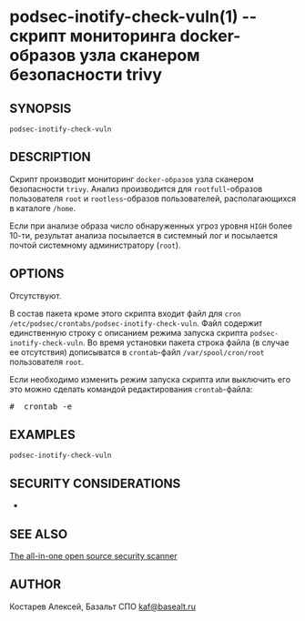 podsec-inotify-check-vuln(1) -- скрипт мониторинга docker-образов узла сканером безопасности trivy
================================

## SYNOPSIS

`podsec-inotify-check-vuln` 

## DESCRIPTION

Скрипт производит мониторинг `docker-образов` узла сканером безопасности `trivy`.
Анализ производится для `rootfull`-образов пользователя `root` и `rootless`-образов пользователей, располагающихся в каталоге `/home`.

Если при анализе образа число обнаруженных угроз уровня `HIGH`  более 10-ти, результат анализа посылается в системный лог и посылается почтой системному администратору (`root`).


## OPTIONS

Отсутствуют.

В состав пакета кроме этого скрипта входит файл для `cron` `/etc/podsec/crontabs/podsec-inotify-check-vuln`. Файл содержит единственную строку с описанием режима запуска скрипта `podsec-inotify-check-vuln`.
Во время установки пакета строка файла (в случае ее отсутствия) дописыватся в `crontab`-файл `/var/spool/cron/root` пользователя `root`.
   
Если необходимо изменить режим запуска скрипта или выключить его это можно сделать командой редактирования `crontab`-файла:
<pre>
#  crontab -e
</pre>



## EXAMPLES

`podsec-inotify-check-vuln` 

## SECURITY CONSIDERATIONS

-

## SEE ALSO

[The all-in-one open source security scanner](https://trivy.dev/)


## AUTHOR

Костарев Алексей, Базальт СПО
kaf@basealt.ru
